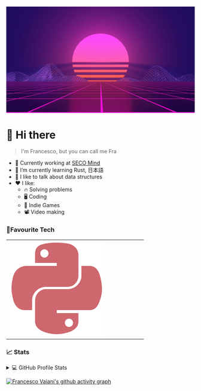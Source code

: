 ![hello](./assets/img/header.gif)

# 👋 Hi there

>I'm Francesco, but you can call me Fra

  - 🏢 Currently working at [SECO Mind](https://www.seco.com/it/seco-mind)
  - 🌱 I’m currently learning Rust, 日本語
  - 💬 I like to talk about data structures
  - ❤ I like:
    - 🔥 Solving problems
    - 🖥 Coding
    - 👾 Indie Games
    - 📽 Video making


### 🚀Favourite Tech

<table>
    <tr>
        <td>
            <img src="./assets/img/python-plain.svg">
        </td>
        <td></td>
        <td></td>
        <td></td>
        <td></td>
        <td></td>
        <td></td>
        <td></td>
    </tr>
</table>

### 📈 Stats

<details> 
  <summary>💻 GitHub Profile Stats</summary>
  <p align="center">
    <a href="https://github.com/anuraghazra/github-readme-stats">
      <img src="https://github-readme-stats.vercel.app/api?username=francescovaiani&show_icons=true&theme=onedark">
    </a>
  </p>
</details>

[![Francesco Vaiani's github activity graph](https://activity-graph.herokuapp.com/graph?username=FrancescoVaiani&bg_color=282C34&color=E2BD79&line=CE676E&point=8DB473)](https://github.com/ashutosh00710/github-readme-activity-graph)
